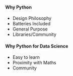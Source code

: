 
#### Why Python
- Design Philosophy
- Batteries Included 
- General Purpose
- Libraries/Community

#### Why Python for Data Science
- Easy to learn
- Proximity with Maths
- Community

